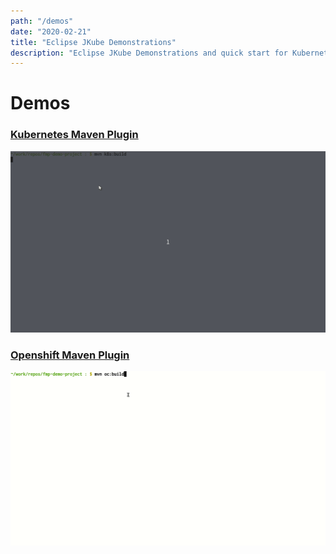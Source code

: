 ```yaml
---
path: "/demos"
date: "2020-02-21"
title: "Eclipse JKube Demonstrations"
description: "Eclipse JKube Demonstrations and quick start for Kubernetes and OpenShift"
---
```

<div class="hero">
<div class="hero-content">

# Demos

</div>
</div>

### [Kubernetes Maven Plugin](https://asciinema.org/a/253747)

![k8s sample demo](k8s-maven-plugin-demo.gif)

### [Openshift Maven Plugin](https://asciinema.org/a/253742)

![oc sample demo](oc-maven-plugin-demo.gif)
